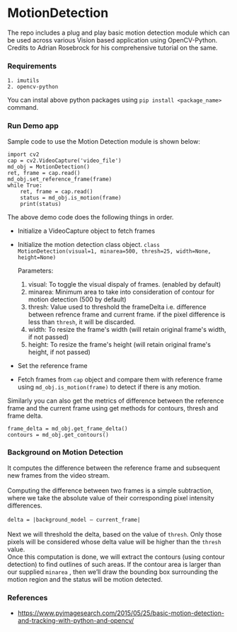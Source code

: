 # MotionDetection
The repo includes a plug and play basic motion detection module which can be used across various Vision based application using OpenCV-Python. Credits to Adrian Rosebrock for his comprehensive tutorial on the same.

### Requirements
```
1. imutils
2. opencv-python
```
You can instal above python packages using `pip install <package_name>` command.


### Run Demo app
Sample code to use the Motion Detection module is shown below:
```
import cv2
cap = cv2.VideoCapture('video_file')
md_obj = MotionDetection()
ret, frame = cap.read()
md_obj.set_reference_frame(frame)
while True:
    ret, frame = cap.read()
    status = md_obj.is_motion(frame)
    print(status)
```
The above demo code does the following things in order.
- Initialize a VideoCapture object to fetch frames
- Initialize the motion detection class object.
  `class MotionDetection(visual=1, minarea=500, thresh=25, width=None, height=None)`

    Parameters:

    1. visual: To toggle the visual dispaly of frames. (enabled by default)
    2. minarea: Minimum area to take into consideration of contour for motion detection (500 by default)
    3. thresh: Value used to threshold the frameDelta i.e. difference between refrence frame and current frame.
    if the pixel difference is less than `thresh`, it will be discarded.
    4. width: To resize the frame's width (will retain original frame's width, if not passed)
    5. height: To resize the frame's height (will retain original frame's height, if not passed)
- Set the reference frame
- Fetch frames from `cap` object and compare them with reference frame using `md_obj.is_motion(frame)` to detect if there is any motion.

Similarly you can also get the metrics of difference between the reference frame and the current frame using
get methods for contours, thresh and frame delta.
```
frame_delta = md_obj.get_frame_delta()
contours = md_obj.get_contours()
```
### Background on Motion Detection
It computes the difference between the reference frame and subsequent new frames from the video stream.<br /><br />
Computing the difference between two frames is a simple subtraction, where we take the absolute value of their corresponding pixel intensity differences. <br /><br />
`delta = |background_model – current_frame|` <br /><br />
Next we will threshold the delta, based on the value of `thresh`. Only those pixels will be considered whose delta value
will be higher than the `thresh` value. <br />
Once this computation is done, we will extract the contours (using contour detection) to find outlines of such areas. If the contour area is larger than our supplied `minarea` , then we’ll draw the bounding box surrounding the motion region and the status will be motion detected.<br />
### References
- https://www.pyimagesearch.com/2015/05/25/basic-motion-detection-and-tracking-with-python-and-opencv/
